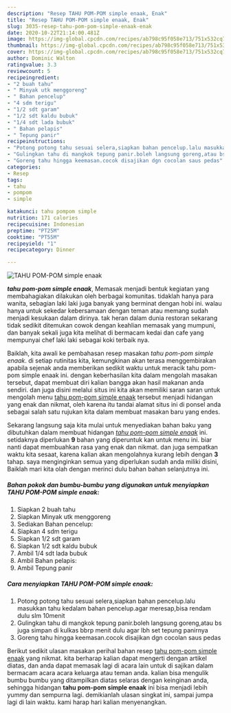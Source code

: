 ```yaml
---
description: "Resep TAHU POM-POM simple enaak, Enak"
title: "Resep TAHU POM-POM simple enaak, Enak"
slug: 3035-resep-tahu-pom-pom-simple-enaak-enak
date: 2020-10-22T21:14:00.481Z
image: https://img-global.cpcdn.com/recipes/ab798c95f058e713/751x532cq70/tahu-pom-pom-simple-enaak-foto-resep-utama.jpg
thumbnail: https://img-global.cpcdn.com/recipes/ab798c95f058e713/751x532cq70/tahu-pom-pom-simple-enaak-foto-resep-utama.jpg
cover: https://img-global.cpcdn.com/recipes/ab798c95f058e713/751x532cq70/tahu-pom-pom-simple-enaak-foto-resep-utama.jpg
author: Dominic Walton
ratingvalue: 3.3
reviewcount: 5
recipeingredient:
- "2 buah tahu"
- " Minyak utk menggoreng"
- " Bahan pencelup"
- "4 sdm terigu"
- "1/2 sdt garam"
- "1/2 sdt kaldu bubuk"
- "1/4 sdt lada bubuk"
- " Bahan pelapis"
- " Tepung panir"
recipeinstructions:
- "Potong potong tahu sesuai selera,siapkan bahan pencelup.lalu masukkan tahu kedalam bahan pencelup.agar meresap,bisa rendam dulu slm 10menit"
- "Gulingkan tahu di mangkok tepung panir.boleh langsung goreng,atau bs juga simpan di kulkas bbrp menit dulu agar lbh set tepung panirnya"
- "Goreng tahu hingga keemasan.cocok disajikan dgn cocolan saus pedas"
categories:
- Resep
tags:
- tahu
- pompom
- simple

katakunci: tahu pompom simple 
nutrition: 171 calories
recipecuisine: Indonesian
preptime: "PT25M"
cooktime: "PT55M"
recipeyield: "1"
recipecategory: Dinner

---
```



![TAHU POM-POM simple enaak](https://img-global.cpcdn.com/recipes/ab798c95f058e713/751x532cq70/tahu-pom-pom-simple-enaak-foto-resep-utama.jpg)

<b><i>tahu pom-pom simple enaak</i></b>, Memasak menjadi bentuk kegiatan yang membahagiakan dilakukan oleh berbagai komunitas. tidaklah hanya para wanita, sebagian laki laki juga banyak yang berminat dengan hobi ini. walau hanya untuk sekedar kebersamaan dengan teman atau memang sudah menjadi kesukaan dalam dirinya. tak heran dalam dunia restoran sekarang tidak sedikit ditemukan cowok dengan keahlian memasak yang mumpuni, dan banyak sekali juga kita melihat di bermacam kedai dan cafe yang mempunyai chef laki laki sebagai koki terbaik nya.

Baiklah, kita awali ke pembahasan resep masakan <i>tahu pom-pom simple enaak</i>. di setiap rutinitas kita, kemungkinan akan terasa menggembirakan apabila sejenak anda memberikan sedikit waktu untuk meracik tahu pom-pom simple enaak ini. dengan keberhasilan kita dalam mengolah masakan tersebut, dapat membuat diri kalian bangga akan hasil makanan anda sendiri. dan juga disini melalui situs ini kita akan memiliki saran saran untuk mengolah menu <u>tahu pom-pom simple enaak</u> tersebut menjadi hidangan yang enak dan nikmat, oleh karena itu tandai alamat situs ini di ponsel anda sebagai salah satu rujukan kita dalam membuat masakan baru yang endes.




Sekarang langsung saja kita mulai untuk menyediakan bahan baku yang dibutuhkan dalam membuat hidangan <u><i>tahu pom-pom simple enaak</i></u> ini. setidaknya diperlukan <b>9</b> bahan yang diperuntuk kan untuk menu ini. biar nanti dapat membuahkan rasa yang enak dan nikmat. dan juga sempatkan waktu kita sesaat, karena kalian akan mengolahnya kurang lebih dengan <b>3</b> tahap. saya menginginkan semua yang diperlukan sudah anda miliki disini, Baiklah mari kita olah dengan merinci dulu bahan bahan selanjutnya ini.

<!--inarticleads1-->

##### Bahan pokok dan bumbu-bumbu yang digunakan untuk menyiapkan TAHU POM-POM simple enaak:

1. Siapkan 2 buah tahu
1. Siapkan  Minyak utk menggoreng
1. Sediakan  Bahan pencelup:
1. Siapkan 4 sdm terigu
1. Siapkan 1/2 sdt garam
1. Siapkan 1/2 sdt kaldu bubuk
1. Ambil 1/4 sdt lada bubuk
1. Ambil  Bahan pelapis:
1. Ambil  Tepung panir




<!--inarticleads2-->

##### Cara menyiapkan TAHU POM-POM simple enaak:

1. Potong potong tahu sesuai selera,siapkan bahan pencelup.lalu masukkan tahu kedalam bahan pencelup.agar meresap,bisa rendam dulu slm 10menit
1. Gulingkan tahu di mangkok tepung panir.boleh langsung goreng,atau bs juga simpan di kulkas bbrp menit dulu agar lbh set tepung panirnya
1. Goreng tahu hingga keemasan.cocok disajikan dgn cocolan saus pedas




Berikut sedikit ulasan masakan perihal bahan resep <u>tahu pom-pom simple enaak</u> yang nikmat. kita berharap kalian dapat mengerti dengan artikel diatas, dan anda dapat memasak lagi di acara lain untuk di sajikan dalam bermacam acara acara keluarga atau teman anda. kalian bisa mengulik bumbu bumbu yang ditampilkan diatas selaras dengan keinginan anda, sehingga hidangan <b>tahu pom-pom simple enaak</b> ini bisa menjadi lebih yummy dan sempurna lagi. demikianlah ulasan singkat ini, sampai jumpa lagi di lain waktu. kami harap hari kalian menyenangkan.
